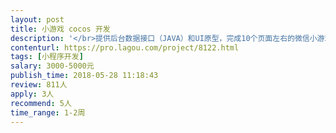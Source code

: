 ```yaml
---                
layout: post       
title: 小游戏 cocos 开发           
description: '</br>提供后台数据接口（JAVA）和UI原型，完成10个页面左右的微信小游戏前端页面实现</br>要求：</br>1、有小游戏开发经验，熟悉小游戏相关规则</br>2、熟悉cocos 引擎</br>3、具备15天左右完成项目的时间</br>'     
contenturl: https://pro.lagou.com/project/8122.html      
tags: [小程序开发]            
salary: 3000-5000元          
publish_time: 2018-05-28 11:18:43         
review: 811人                   
apply: 3人                   
recommend: 5人                   
time_range: 1-2周              
---                 
```


